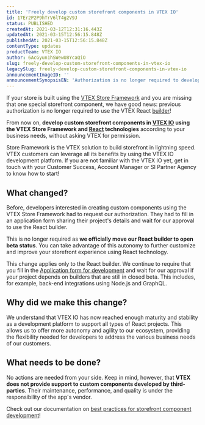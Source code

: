 ```yaml
---
title: 'Freely develop custom storefront components in VTEX IO'
id: 17Er2P2P9hTrV6lT4g2V9J
status: PUBLISHED
createdAt: 2021-03-12T12:31:16.443Z
updatedAt: 2021-03-15T12:56:15.848Z
publishedAt: 2021-03-15T12:56:15.848Z
contentType: updates
productTeam: VTEX IO
author: 6AcGyun1hSWewU8YcaQiO
slug: freely-develop-custom-storefront-components-in-vtex-io
legacySlug: freely-develop-custom-storefront-components-in-vtex-io
announcementImageID: ''
announcementSynopsisEN: 'Authorization is no longer required to develop storefront components using VTEX IO. '
---
```


If your store is built using the [VTEX Store Framework](https://developers.vtex.com/vtex-developer-docs/docs/what-is-store-framework) and you are missing that one special storefront component, we have good news: previous authorization is no longer required to use the VTEX React [builder](https://developers.vtex.com/vtex-developer-docs/docs/vtex-io-documentation-builders)!

From now on, **develop custom storefront components in [VTEX IO](https://developers.vtex.com/vtex-developer-docs/docs/what-is-vtex-io) using the VTEX Store Framework and [React](https://reactjs.org/) technologies** according to your business needs, without asking VTEX for permission. 

<div class="alert alert-info">
Store Framework is the VTEX solution to build storefront in lightning speed. VTEX customers can leverage all its benefits by using the VTEX IO development platform. If you are not familiar with the VTEX IO yet, get in touch with your Customer Success, Account Manager or SI Partner Agency to know how to start! 
</div>

## What changed?

Before,  developers interested in creating custom components using the VTEX Store Framework had to request our authorization. They had to fill in an application form sharing their project's details and wait for our approval to use the React builder.

This is no longer required as **we officially move our React builder to open beta status**. You can take advantage of this autonomy to further customize and improve your storefront experience using React technology. 

<div class="alert alert-warning">
<bold>This change applies only to the React builder.</bold> We continue to require that you fill in the <a href="https://developers.vtex.com/vtex-developer-docs/docs/what-is-vtex-io">Application form for development</a> and wait for our approval if your project depends on builders that are still in closed beta. This includes, for example, back-end integrations using Node.js and GraphQL.  
</div>

## Why did we make this change?

We understand that VTEX IO has now reached enough maturity and stability as a development platform to support all types of React projects. This allows us to offer more autonomy and agility to our ecosystem, providing the flexibility needed for developers to address the various business needs of our customers.

## What needs to be done?

No actions are needed from your side. Keep in mind, however, that **VTEX does not provide support to custom components developed by third-parties**. Their maintenance, performance, and quality is under the responsibility of the app's vendor.

<div class="alert alert-info">
Check out our documentation on <a href="https://developers.vtex.com/vtex-developer-docs/docs/vtex-io-documentation-developing-custom-storefront-components">best practices for storefront component development</a>!
</div>

